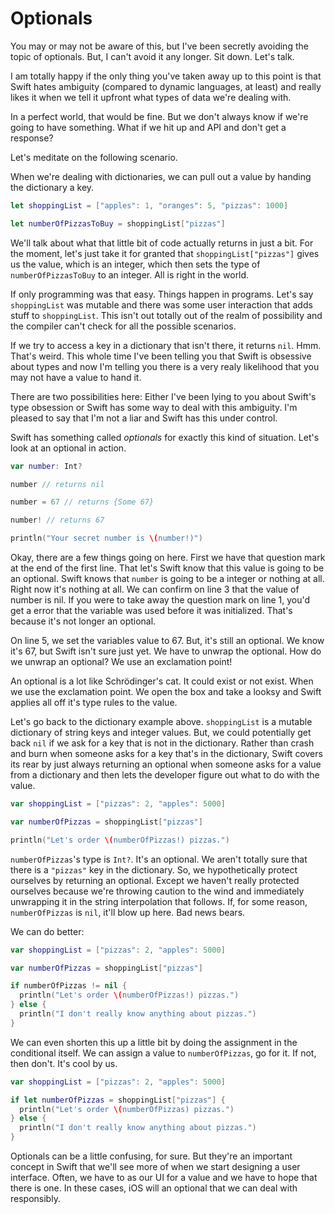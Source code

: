 # Optionals

You may or may not be aware of this, but I've been secretly avoiding the topic of optionals. But, I can't avoid it any longer. Sit down. Let's talk.

I am totally happy if the only thing you've taken away up to this point is that Swift hates ambiguity (compared to dynamic languages, at least) and really likes it when we tell it upfront what types of data we're dealing with.

In a perfect world, that would be fine. But we don't always know if we're going to have something. What if we hit up and API and don't get a response?

Let's meditate on the following scenario.

When we're dealing with dictionaries, we can pull out a value by handing the dictionary a key.

```swift
let shoppingList = ["apples": 1, "oranges": 5, "pizzas": 1000]

let numberOfPizzasToBuy = shoppingList["pizzas"]
```

We'll talk about what that little bit of code actually returns in just a bit. For the moment, let's just take it for granted that `shoppingList["pizzas"]` gives us the value, which is an integer, which then sets the type of `numberOfPizzasToBuy` to an integer. All is right in the world.

If only programming was that easy. Things happen in programs. Let's say `shoppingList` was mutable and there was some user interaction that adds stuff to `shoppingList`. This isn't out totally out of the realm of possibility and  the compiler can't check for all the possible scenarios.

If we try to access a key in a dictionary that isn't there, it returns `nil`. Hmm. That's weird. This whole time I've been telling you that Swift is obsessive about types and now I'm telling you there is a very realy likelihood that you may not have a value to hand it.

There are two possibilities here: Either I've been lying to you about Swift's type obsession or Swift has some way to deal with this ambiguity. I'm pleased to say that I'm not a liar and Swift has this under control.

Swift has something called _optionals_ for exactly this kind of situation. Let's look at an optional in action.

```swift
var number: Int?

number // returns nil

number = 67 // returns {Some 67}

number! // returns 67

println("Your secret number is \(number!)")
```

Okay, there are a few things going on here. First we have that question mark at the end of the first line. That let's Swift know that this value is going to be an optional. Swift knows that `number` is going to be a integer or nothing at all. Right now it's nothing at all. We can confirm on line 3 that the value of number is nil. If you were to take away the question mark on line 1, you'd get a error that the variable was used before it was initialized. That's because it's not longer an optional.

On line 5, we set the variables value to 67. But, it's still an optional. We know it's 67, but Swift isn't sure just yet. We have to unwrap the optional. How do we unwrap an optional? We use an exclamation point!

An optional is a lot like Schrödinger's cat. It could exist or not exist. When we use the exclamation point. We open the box and take a looksy and Swift applies all off it's type rules to the value.

Let's go back to the dictionary example above. `shoppingList` is a mutable dictionary of string keys and integer values. But, we could potentially get back `nil` if we ask for a key that is not in the dictionary. Rather than crash and burn when someone asks for a key that's in the dictionary, Swift covers its rear by just always returning an optional when someone asks for a value from a dictionary and then lets the developer figure out what to do with the value.

```swift
var shoppingList = ["pizzas": 2, "apples": 5000]

var numberOfPizzas = shoppingList["pizzas"]

println("Let's order \(numberOfPizzas!) pizzas.")
```

`numberOfPizzas`'s type is `Int?`. It's an optional. We aren't totally sure that there is a `"pizzas"` key in the dictionary. So, we hypothetically protect ourselves by returning an optional. Except we haven't really protected ourselves because we're throwing caution to the wind and immediately unwrapping it in the string interpolation that follows. If, for some reason, `numberOfPizzas` is `nil`, it'll blow up here. Bad news bears.

We can do better:

```swift
var shoppingList = ["pizzas": 2, "apples": 5000]

var numberOfPizzas = shoppingList["pizzas"]

if numberOfPizzas != nil {
  println("Let's order \(numberOfPizzas!) pizzas.")
} else {
  println("I don't really know anything about pizzas.")
}
```

We can even shorten this up a little bit by doing the assignment in the conditional itself. We can assign a value to `numberOfPizzas`, go for it. If not, then don't. It's cool by us.

```swift
var shoppingList = ["pizzas": 2, "apples": 5000]

if let numberOfPizzas = shoppingList["pizzas"] {
  println("Let's order \(numberOfPizzas) pizzas.")
} else {
  println("I don't really know anything about pizzas.")
}
```

Optionals can be a little confusing, for sure. But they're an important concept in Swift that we'll see more of when we start designing a user interface. Often, we have to as our UI for a value and we have to hope that there is one. In these cases, iOS will an optional that we can deal with responsibly.

